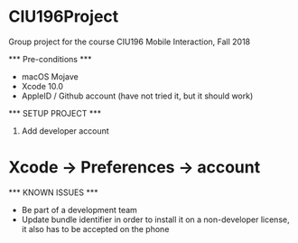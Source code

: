 # CIU196Project
Group project for the course CIU196 Mobile Interaction, Fall 2018

*** Pre-conditions ***
- macOS Mojave
- Xcode 10.0
- AppleID / Github account (have not tried it, but it should work)

*** SETUP PROJECT ***
1. Add developer account
  # Xcode -> Preferences -> account


*** KNOWN ISSUES ***
- Be part of a development team
- Update bundle identifier in order to install it on a non-developer license,
    it also has to be accepted on the phone
